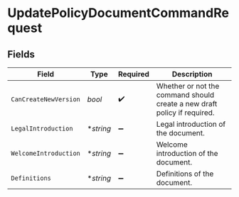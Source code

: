 # UpdatePolicyDocumentCommandRequest


## Fields

| Field                                                                    | Type                                                                     | Required                                                                 | Description                                                              |
| ------------------------------------------------------------------------ | ------------------------------------------------------------------------ | ------------------------------------------------------------------------ | ------------------------------------------------------------------------ |
| `CanCreateNewVersion`                                                    | *bool*                                                                   | :heavy_check_mark:                                                       | Whether or not the command should create a new draft policy if required. |
| `LegalIntroduction`                                                      | **string*                                                                | :heavy_minus_sign:                                                       | Legal introduction of the document.                                      |
| `WelcomeIntroduction`                                                    | **string*                                                                | :heavy_minus_sign:                                                       | Welcome introduction of the document.                                    |
| `Definitions`                                                            | **string*                                                                | :heavy_minus_sign:                                                       | Definitions of the document.                                             |